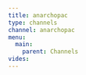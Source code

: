 ```yaml
---
title: anarchopac
type: channels
channel: anarchopac
menu:
  main:
    parent: Channels
vides:
---
```

